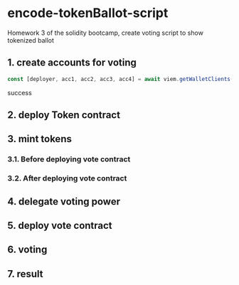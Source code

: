 # encode-tokenBallot-script
Homework 3 of the solidity bootcamp, create voting script to show tokenized ballot
## 1. create accounts for voting
```typescript
const [deployer, acc1, acc2, acc3, acc4] = await viem.getWalletClients();
```
success
## 2. deploy Token contract
## 3. mint tokens
### 3.1. Before deploying vote contract
### 3.2. After deploying vote contract
## 4. delegate voting power
## 5. deploy vote contract
## 6. voting
## 7. result
